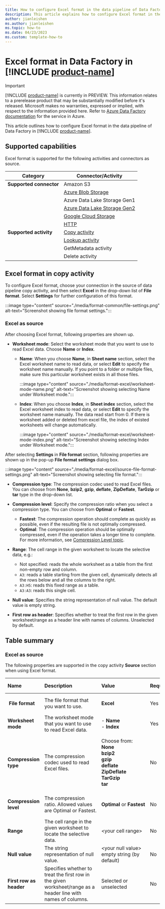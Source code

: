 ```yaml
---
title: How to configure Excel format in the data pipeline of Data Factory in Microsoft Fabric
description: This article explains how to configure Excel format in the data pipeline of Data Factory in Microsoft Fabric.
author: jianleishen
ms.author: jianleishen
ms.topic: how-to
ms.date: 04/23/2023
ms.custom: template-how-to 
---
```


# Excel format in Data Factory in [!INCLUDE [product-name](../includes/product-name.md)] 

> [!IMPORTANT]
> [!INCLUDE [product-name](../includes/product-name.md)] is currently in PREVIEW.
> This information relates to a prerelease product that may be substantially modified before it's released. Microsoft makes no warranties, expressed or implied, with respect to the information provided here. Refer to [Azure Data Factory documentation](/azure/data-factory/) for the service in Azure.

This article outlines how to configure Excel format in the data pipeline of Data Factory in [!INCLUDE [product-name](../includes/product-name.md)].

## Supported capabilities

Excel format is supported for the following activities and connectors as source.

| Category | Connector/Activity | 
|---|---|
| **Supported connector** | Amazon S3 |
|  | [Azure Blob Storage](connector-azure-blob-storage-copy-activity.md) |
|  | Azure Data Lake Storage Gen1 |
|  | [Azure Data Lake Storage Gen2](connector-azure-data-lake-storage-gen2-copy-activity.md)|
|  | [Google Cloud Storage](connector-google-cloud-storage-copy-activity.md) | 
|  | [HTTP](connector-http-copy-activity.md)| 
| **Supported activity** | [Copy activity](copy-data-activity.md) |
|  | [Lookup activity](lookup-activity.md) |
|  | GetMetadata activity |
|  | Delete activity | 

## Excel format in copy activity

To configure Excel format, choose your connection in the source of data pipeline copy activity, and then select **Excel** in the drop-down list of **File format**. Select **Settings** for further configuration of this format.

:::image type="content" source="./media/format-common/file-settings.png" alt-text="Screenshot showing file format settings.":::

### Excel as source 

After choosing Excel format, following properties are shown up.

- **Worksheet mode**: Select the worksheet mode that you want to use to read Excel data. Choose **Name** or **Index**.

    - **Name**: When you choose **Name**, in **Sheet name** section, select the Excel worksheet name to read data, or select **Edit** to specify the worksheet name manually. If you point to a folder or multiple files, make sure this particular worksheet exists in all those files.
    
        :::image type="content" source="./media/format-excel/worksheet-mode-name.png" alt-text="Screenshot showing selecting Name under Worksheet mode.":::

    - **Index**: When you choose **Index**, in **Sheet index** section, select the Excel worksheet index to read data, or select **Edit** to specify the worksheet name manually. The data read start from 0. If there is worksheet added or deleted from excel file, the index of existed worksheets will change automatically.
    
        :::image type="content" source="./media/format-excel/worksheet-mode-index.png" alt-text="Screenshot showing selecting Index under Worksheet mode.":::

After selecting **Settings** in **File format** section, following properties are shown up in the pop-up **File format settings** dialog box.

:::image type="content" source="./media/format-excel/source-file-format-settings.png" alt-text="Screenshot showing selecting file format.":::

- **Compression type**: The compression codec used to read Excel files.
You can choose from **None**, **bzip2**, **gzip**, **deflate**, **ZipDeflate**, **TarGzip** or **tar** type in the drop-down list.

- **Compression level**: Specify the compression ratio when you select a compression type. You can choose from **Optimal** or **Fastest**.

    - **Fastest**: The compression operation should complete as quickly as possible, even if the resulting file is not optimally compressed.
    - **Optimal**: The compression operation should be optimally compressed, even if the operation takes a longer time to complete. For more information, see [Compression Level topic](/dotnet/api/system.io.compression.compressionlevel).

- **Range**: The cell range in the given worksheet to locate the selective data, e.g.:
    - Not specified: reads the whole worksheet as a table from the first non-empty row and column.
    - `A3`: reads a table starting from the given cell, dynamically detects all the rows below and all the columns to the right.
    - `A3:H5`: reads this fixed range as a table.
    - `A3:A3`: reads this single cell.

- **Null value**: Specifies the string representation of null value. The default value is empty string.

- **First row as header**: Specifies whether to treat the first row in the given worksheet/range as a header line with names of columns. Unselected by default.


## Table summary

### Excel as source

The following properties are supported in the copy activity **Source** section when using Excel format.

|Name |Description |Value|Required |JSON script property |
|:---|:---|:---|:---|:---|
| **File format**|The file format that you want to use.| **Excel**|Yes|type (*under `datasetSettings`*):<br>Excel|
|**Worksheet mode** |The worksheet mode that you want to use to read Excel data. | - **Name**<br> - **Index**|Yes | - sheetName<br>- sheetIndex|
|**Compression type**|The compression codec used to read Excel files.|Choose from:<br>**None**<br>**bzip2** <br>**gzip**<br>**deflate**<br>**ZipDeflate**<br>**TarGzip** <br>**tar**|No|type (*under `compression`*):  <br><br>bzip2<br>gzip<br>deflate<br>ZipDeflate<br>TarGzip <br>tar|
|**Compression level** |The compression ratio. Allowed values are Optimal or Fastest.|**Optimal** or **Fastest**|No |level (*under `compression`*): <br>Fastest<br>Optimal |
|**Range**|The cell range in the given worksheet to locate the selective data.| \<your cell range\> |No | range|
|**Null value**|The string representation of null value.| \<your null value\> <br> empty string (by default) |No | nullValue|
|**First row as header**|Specifies whether to treat the first row in the given worksheet/range as a header line with names of columns.| Selected or unselected |No| firstRowAsHeader: <br> true or false (default)|



